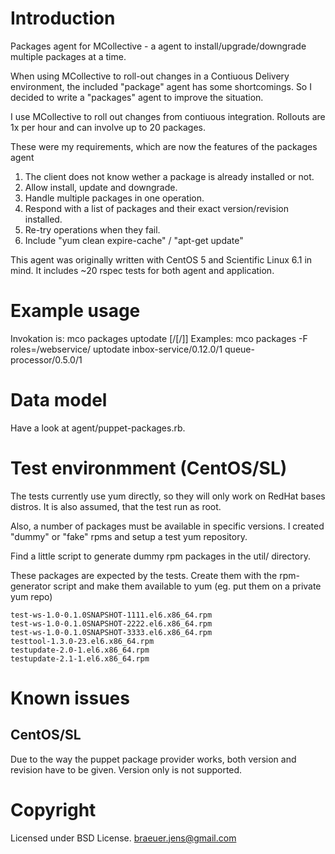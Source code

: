 # Introduction

Packages agent for MCollective - a agent to install/upgrade/downgrade
multiple packages at a time.

When using MCollective to roll-out changes in a Contiuous Delivery
environment, the included "package" agent has some shortcomings. So I
decided to write a "packages" agent to improve the situation.

I use MCollective to roll out changes from contiuous
integration. Rollouts are 1x per hour and can involve up to 20
packages.

These were my requirements, which are now the features of the packages agent

1. The client does not know wether a package is already installed or not.
2. Allow install, update and downgrade.
3. Handle multiple packages in one operation.
4. Respond with a list of packages and their exact version/revision installed.
5. Re-try operations when they fail.
6. Include "yum clean expire-cache" / "apt-get update"

This agent was originally written with CentOS 5 and Scientific Linux 6.1 in mind.
It includes ~20 rspec tests for both agent and application.

# Example usage

Invokation is: mco packages uptodate <pkg-name>[/<pkg-version>[/<pkg-release>]]
Examples:      mco packages -F roles=/webservice/ uptodate inbox-service/0.12.0/1 queue-processor/0.5.0/1

# Data model

Have a look at agent/puppet-packages.rb.

# Test environmment (CentOS/SL)

The tests currently use yum directly, so they will only work on RedHat bases distros.
It is also assumed, that the test run as root.

Also, a number of packages must be available in specific versions. I
created "dummy" or "fake" rpms and setup a test yum repository.

Find a little script to generate dummy rpm packages in the util/ directory.

These packages are expected by the tests. Create them with the
rpm-generator script and make them available to yum (eg. put them on a
private yum repo)

    test-ws-1.0-0.1.0SNAPSHOT-1111.el6.x86_64.rpm
    test-ws-1.0-0.1.0SNAPSHOT-2222.el6.x86_64.rpm
    test-ws-1.0-0.1.0SNAPSHOT-3333.el6.x86_64.rpm
    testtool-1.3.0-23.el6.x86_64.rpm
    testupdate-2.0-1.el6.x86_64.rpm
    testupdate-2.1-1.el6.x86_64.rpm

# Known issues

## CentOS/SL

Due to the way the puppet package provider works, both version and
revision have to be given. Version only is not supported.

# Copyright

Licensed under BSD License. <braeuer.jens@gmail.com>
